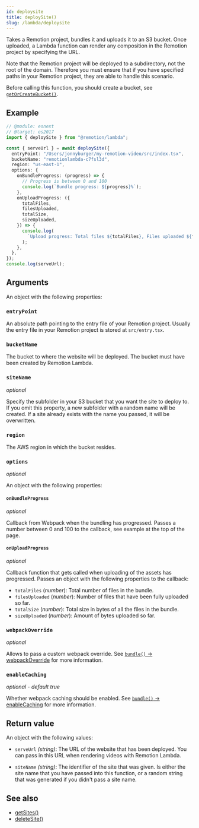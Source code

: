 ```yaml
---
id: deploysite
title: deploySite()
slug: /lambda/deploysite
---
```


Takes a Remotion project, bundles it and uploads it to an S3 bucket. Once uploaded, a Lambda function can render any composition in the Remotion project by specifying the URL.

Note that the Remotion project will be deployed to a subdirectory, not the root of the domain. Therefore you must ensure that if you have specified paths in your Remotion project, they are able to handle this scenario.

Before calling this function, you should create a bucket, see [`getOrCreateBucket()`](/docs/lambda/getorcreatebucket).

## Example

```ts twoslash
// @module: esnext
// @target: es2017
import { deploySite } from "@remotion/lambda";

const { serveUrl } = await deploySite({
  entryPoint: "/Users/jonnyburger/my-remotion-video/src/index.tsx",
  bucketName: "remotionlambda-c7fsl3d",
  region: "us-east-1",
  options: {
    onBundleProgress: (progress) => {
      // Progress is between 0 and 100
      console.log(`Bundle progress: ${progress}%`);
    },
    onUploadProgress: ({
      totalFiles,
      filesUploaded,
      totalSize,
      sizeUploaded,
    }) => {
      console.log(
        `Upload progress: Total files ${totalFiles}, Files uploaded ${filesUploaded}, Total size ${totalSize}, Size uploaded ${sizeUploaded}`
      );
    },
  },
});
console.log(serveUrl);
```

## Arguments

An object with the following properties:

### `entryPoint`

An absolute path pointing to the entry file of your Remotion project. Usually the entry file in your Remotion project is stored at `src/entry.tsx`.

### `bucketName`

The bucket to where the website will be deployed. The bucket must have been created by Remotion Lambda.

### `siteName`

_optional_

Specify the subfolder in your S3 bucket that you want the site to deploy to. If you omit this property, a new subfolder with a random name will be created. If a site already exists with the name you passed, it will be overwritten.

### `region`

The AWS region in which the bucket resides.

### `options`

_optional_

An object with the following properties:

#### `onBundleProgress`

_optional_

Callback from Webpack when the bundling has progressed. Passes a number between 0 and 100 to the callback, see example at the top of the page.

#### `onUploadProgress`

_optional_

Callback function that gets called when uploading of the assets has progressed. Passes an object with the following properties to the callback:

- `totalFiles` (_number_): Total number of files in the bundle.
- `filesUploaded` (_number_): Number of files that have been fully uploaded so far.
- `totalSize` (_number_): Total size in bytes of all the files in the bundle.
- `sizeUploaded` (_number_): Amount of bytes uploaded so far.

### `webpackOverride`

_optional_

Allows to pass a custom webpack override. See [`bundle()` -> webpackOverride](/docs/bundle#webpackoverride) for more information.

### `enableCaching`

_optional - default true_

Whether webpack caching should be enabled. See [`bundle()` -> enableCaching](/docs/bundle#enablecaching) for more information.

## Return value

An object with the following values:

- `serveUrl` _(string)_: The URL of the website that has been deployed. You can pass in this URL when rendering videos with Remotion Lambda.

- `siteName` _(string)_: The identifier of the site that was given. Is either the site name that you have passed into this function, or a random string that was generated if you didn't pass a site name.

## See also

- [getSites()](/docs/lambda/getsites)
- [deleteSite()](/docs/lambda/deletesite)
